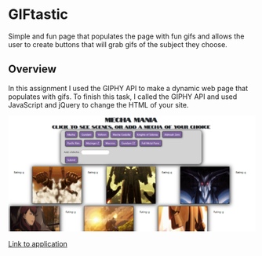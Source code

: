 # GIFtastic
Simple and fun page that populates the page with fun gifs and allows the user to create buttons that will grab gifs of the subject they choose.
 
## Overview

In this assignment I used the GIPHY API to make a dynamic web page that populates with gifs. To finish this task, I called the GIPHY API and used JavaScript and jQuery to change the HTML of your site.


 ![concert data with input](gifs.png)

 [Link to application](https://cpaul319.github.io/GIFtastic/)

